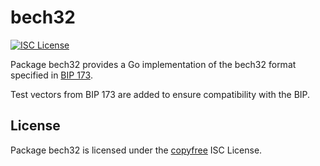bech32
==========

[![ISC License](http://img.shields.io/badge/license-ISC-blue.svg)](http://copyfree.org)

Package bech32 provides a Go implementation of the bech32 format specified in
[BIP 173](https://github.com/bitcoin/bips/blob/master/bip-0173.mediawiki).

Test vectors from BIP 173 are added to ensure compatibility with the BIP.

## License

Package bech32 is licensed under the [copyfree](http://copyfree.org) ISC
License.
